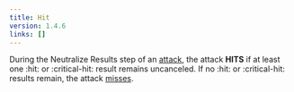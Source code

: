 ```yaml
---
title: Hit
version: 1.4.6
links: []
---
```


During the Neutralize Results step of an [attack](/rules/Attack), the attack **HITS** if at least one :hit: or :critical-hit: result remains uncanceled. If no :hit: or :critical-hit: results remain, the attack [misses](/rules/Miss).